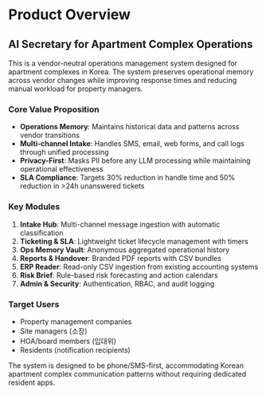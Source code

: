 # Product Overview

## AI Secretary for Apartment Complex Operations

This is a vendor-neutral operations management system designed for apartment complexes in Korea. The system preserves operational memory across vendor changes while improving response times and reducing manual workload for property managers.

### Core Value Proposition
- **Operations Memory**: Maintains historical data and patterns across vendor transitions
- **Multi-channel Intake**: Handles SMS, email, web forms, and call logs through unified processing
- **Privacy-First**: Masks PII before any LLM processing while maintaining operational effectiveness
- **SLA Compliance**: Targets 30% reduction in handle time and 50% reduction in >24h unanswered tickets

### Key Modules
1. **Intake Hub**: Multi-channel message ingestion with automatic classification
2. **Ticketing & SLA**: Lightweight ticket lifecycle management with timers
3. **Ops Memory Vault**: Anonymous aggregated operational history
4. **Reports & Handover**: Branded PDF reports with CSV bundles
5. **ERP Reader**: Read-only CSV ingestion from existing accounting systems
6. **Risk Brief**: Rule-based risk forecasting and action calendars
7. **Admin & Security**: Authentication, RBAC, and audit logging

### Target Users
- Property management companies
- Site managers (소장)
- HOA/board members (입대위)
- Residents (notification recipients)

The system is designed to be phone/SMS-first, accommodating Korean apartment complex communication patterns without requiring dedicated resident apps.